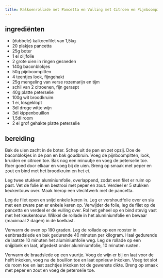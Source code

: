 ```yaml
---
title: Kalkoenrollade met Pancetta en Vulling met Citroen en Pijnboompitten
---
```


## ingrediënten

* (dubbele) kalkoenfilet van 1,5kg
* 20 plakjes pancetta
* 25g boter
* 1 el olijfolie
* 2 grote uien in ringen gesneden
* 140g baconblokjes
* 50g pijnboompitten
* 4 teentjes look, fijngehakt
* 25g mengeling van verse rozemarijn en tijm
* schil van 2 citroenen, fijn geraspt
* 40g platte peterselie
* 100g wit broodkruim
* 1 ei, losgeklopt
* 3dl droge witte wijn
* 3dl kippenbouillon
* 1,5dl room
* 2 el grof gehakte platte peterselie

## bereiding

Bak de uien zacht in de boter. Schep uit de pan en zet opzij. Doe de baconblokjes in de pan en bak goudbruin. Voeg de pijnboompitten, look, kruiden en citroen toe. Bak nog een minuutje en voeg de peterselie toe. Roer goed door elkaar en voeg bij de uien. Breng op smaak met peper en zout en bind met het broodkruim en het ei.

Leg twee stukken aluminiumfolie, overlappend, zodat een filet er ruim op past. Vet de folie in en bestrooi met peper en zout. Verdeel er 5 stukken keukentouw over. Maak hierop een vlechtwerk met de pancetta.

Leg de filet open en snijd enkele keren in. Leg er vershoudfolie over en sla met een zware pan er enkele keren op. Verwijder de folie, leg de filet op de pancetta en verdeel er de vulling over. Rol het geheel op en bind stevig vast met het keukentouw. Wikkel de rollade in het aluminiumfolie en bewaar (maximaal 2 dagen) in de koelkast.

Verwarm de oven op 180 graden. Leg de rollade op een rooster in eenbraadslede en bak gedurende 40 minuten per kilogram. Haal gedurende de laatste 10 minuten het aluminiumfolie weg. Leg de rollade op een snijplank en laat, afgedekt onder aluminiumfolie, 10 minuten rusten.

Verwarm de braadslede op een vuurtje. Voeg de wijn er bij en laat voor de helft inkoken, voeg nu de bouillon toe en laat opnieuw inkoken. Voeg tot slot de room toe en laat zachtjes inkoken tot de gewenste dikte. Breng op smaak met peper en zout en voeg de peterselie toe.

